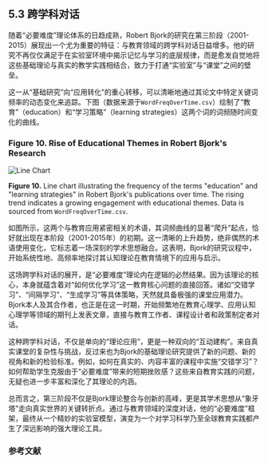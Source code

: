 ## 5.3 跨学科对话

随着“必要难度”理论体系的日趋成熟，Robert Bjork的研究在第三阶段（2001-2015）展现出一个尤为重要的特征：与教育领域的跨学科对话日益增多。他的研究不再仅仅满足于在实验室环境中揭示记忆与学习的底层规律，而是愈发自觉地将这些基础理论与真实的教学实践相结合，致力于打通“实验室”与“课堂”之间的壁垒。

这一从“基础研究”向“应用转化”的重心转移，可以清晰地通过其论文中特定关键词频率的动态变化来追踪。下图（数据来源于`WordFreqOverTime.csv`）绘制了“教育”（education）和“学习策略”（learning strategies）这两个词的词频随时间变化的曲线。

### Figure 10. Rise of Educational Themes in Robert Bjork's Research

![Line Chart](https://mdn.alipayobjects.com/one_clip/afts/img/0vWpTJtE1RYAAAAAT5AAAAgAoEACAQFr/original)

**Figure 10.** Line chart illustrating the frequency of the terms "education" and "learning strategies" in Robert Bjork's publications over time. The rising trend indicates a growing engagement with educational themes. Data is sourced from `WordFreqOverTime.csv`.

如图所示，这两个与教育应用紧密相关的术语，其词频曲线的显著“爬升”起点，恰好就出现在本阶段（2001-2015年）的初期。这一清晰的上升趋势，绝非偶然的术语使用变化，它标志着一场深刻的学术思想融合。这表明，Bjork的研究议程中，开始系统性地、高频率地探讨其认知理论在教育情境下的应用与启示。

这场跨学科对话的展开，是“必要难度”理论内在逻辑的必然结果。因为该理论的核心，本身就蕴含着对“如何优化学习”这一教育核心问题的直接回答。诸如“交错学习”、“间隔学习”、“生成学习”等具体策略，天然就具备极强的课堂应用潜力。Bjork本人及其合作者，也正是在这一时期，开始频繁地在教育心理学、应用认知心理学等领域的期刊上发表文章，直接与教育工作者、课程设计者和政策制定者对话。

这种跨学科对话，不仅是单向的“理论应用”，更是一种双向的“互动建构”。来自真实课堂的复杂性与挑战，反过来也为Bjork的基础理论研究提供了新的问题、新的视角和新的检验标准。例如，如何在真实的、内容丰富的课程中实施“交错学习”？如何帮助学生克服由于“必要难度”带来的短期挫败感？这些来自教育实践的问题，无疑也进一步丰富和深化了其理论的内涵。

总而言之，第三阶段不仅是Bjork理论整合与创新的高峰，更是其学术思想从“象牙塔”走向真实世界的关键转折点。通过与教育领域的深度对话，他的“必要难度”框架，最终从一个精妙的实验室模型，演变为一个对学习科学乃至全球教育实践都产生了深远影响的强大理论工具。

### 参考文献

